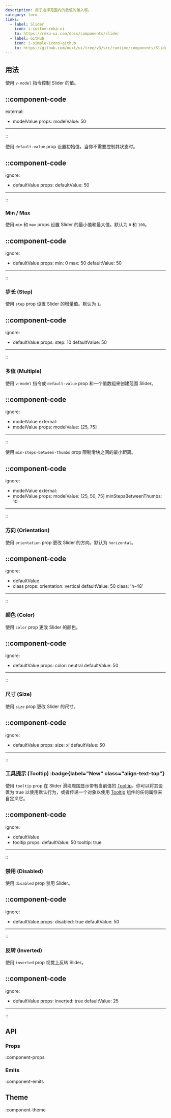 ```yaml
---
description: 用于选择范围内的数值的输入框。
category: form
links:
  - label: Slider
    icon: i-custom-reka-ui
    to: https://reka-ui.com/docs/components/slider
  - label: GitHub
    icon: i-simple-icons-github
    to: https://github.com/nuxt/ui/tree/v3/src/runtime/components/Slider.vue
---
```


## 用法

使用 `v-model` 指令控制 Slider 的值。

::component-code
---
external:
  - modelValue
props:
  modelValue: 50
---
::

使用 `default-value` prop 设置初始值，当你不需要控制其状态时。

::component-code
---
ignore:
  - defaultValue
props:
  defaultValue: 50
---
::

### Min / Max

使用 `min` 和 `max` props 设置 Slider 的最小值和最大值。默认为 `0` 和 `100`。

::component-code
---
ignore:
  - defaultValue
props:
  min: 0
  max: 50
  defaultValue: 50
---
::

### 步长 (Step)

使用 `step` prop 设置 Slider 的增量值。默认为 `1`。

::component-code
---
ignore:
  - defaultValue
props:
  step: 10
  defaultValue: 50
---
::

### 多值 (Multiple)

使用 `v-model` 指令或 `default-value` prop 和一个值数组来创建范围 Slider。

::component-code
---
ignore:
  - modelValue
external:
  - modelValue
props:
  modelValue: [25, 75]
---
::

使用 `min-steps-between-thumbs` prop 限制滑块之间的最小距离。

::component-code
---
ignore:
  - modelValue
external:
  - modelValue
props:
  modelValue: [25, 50, 75]
  minStepsBetweenThumbs: 10
---
::

### 方向 (Orientation)

使用 `orientation` prop 更改 Slider 的方向。默认为 `horizontal`。

::component-code
---
ignore:
  - defaultValue
  - class
props:
  orientation: vertical
  defaultValue: 50
  class: 'h-48'
---
::

### 颜色 (Color)

使用 `color` prop 更改 Slider 的颜色。

::component-code
---
ignore:
  - defaultValue
props:
  color: neutral
  defaultValue: 50
---
::

### 尺寸 (Size)

使用 `size` prop 更改 Slider 的尺寸。

::component-code
---
ignore:
  - defaultValue
props:
  size: xl
  defaultValue: 50
---
::

### 工具提示 (Tooltip)  :badge{label="New" class="align-text-top"}

使用 `tooltip` prop 在 Slider 滑块周围显示带有当前值的 [Tooltip](/components/tooltip)。你可以将其设置为 true 以使用默认行为，或者传递一个对象以使用 [Tooltip](/components/tooltip#props) 组件的任何属性来自定义它。

::component-code
---
ignore:
  - defaultValue
  - tooltip
props:
  defaultValue: 50
  tooltip: true
---
::

### 禁用 (Disabled)

使用 `disabled` prop 禁用 Slider。

::component-code
---
ignore:
  - defaultValue
props:
  disabled: true
  defaultValue: 50
---
::

### 反转 (Inverted)

使用 `inverted` prop 视觉上反转 Slider。

::component-code
---
ignore:
  - defaultValue
props:
  inverted: true
  defaultValue: 25
---
::

## API

### Props

:component-props

### Emits

:component-emits

## Theme

:component-theme

